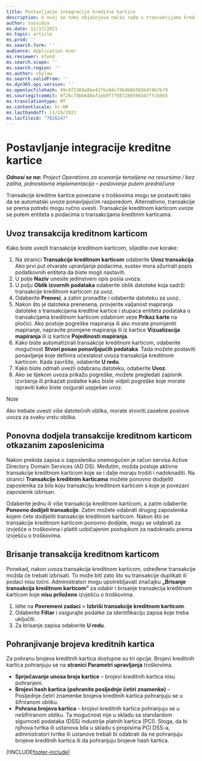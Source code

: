 ```yaml
---
title: Postavljanje integracije kreditne kartice
description: U ovoj se temi objašnjava način rada s transakcijama kreditnih kartica povezanih s troškovima.
author: suvaidya
ms.date: 11/17/2021
ms.topic: article
ms.prod: ''
ms.search.form: ''
audience: Application User
ms.reviewer: kfend
ms.search.scope: ''
ms.search.region: ''
ms.author: shylaw
ms.search.validFrom: ''
ms.dyn365.ops.version: ''
ms.openlocfilehash: 49c8f2369a8be41fbc04c74bdb6b565b4f4b7b79
ms.sourcegitcommit: 9f26cf8bb640af1eb9f7f0872805965d7ffcb9d3
ms.translationtype: MT
ms.contentlocale: hr-HR
ms.lasthandoff: 11/19/2021
ms.locfileid: "7826247"
---
```

# <a name="set-up-credit-card-integration"></a>Postavljanje integracije kreditne kartice

_**Odnosi se na:** Project Operations za scenarije temeljene na resursima / bez zaliha, jednostavna implementacija – poslovanje putem predračuna_

Transakcije kreditne kartice povezane s troškovima mogu se postaviti tako da se automatski uvoze ponavljajućim rasporedom. Alternativno, transakcije se prema potrebi mogu ručno uvesti. Transakcije kreditnom karticom uvoze se putem entiteta s podacima o transakcijama kreditnim karticama.

## <a name="import-credit-card-transactions"></a>Uvoz transakcija kreditnom karticom

Kako biste uvezli transakcije kreditnom karticom, slijedite ove korake:

1. Na stranici **Transakcije kreditnom karticom** odaberite **Uvoz transakcija**. Ako prvi put otvarate upravljanje podacima, sustav mora ažurirati popis podatkovnih entiteta da biste mogli nastaviti.
2. U polje **Naziv** unesite jedinstveni opis posla uvoza.
3. U polju **Oblik izvornih podataka** odaberite oblik datoteke koja sadrži transakcije kreditnom karticom za uvoz.
4. Odaberite **Prenesi**, a zatim pronađite i odaberite datoteku za uvoz.
5. Nakon što je datoteka prenesena, provjerite valjanost mapiranja datoteke s transakcijama kreditne kartice i stupaca entiteta podataka o transakcijama kreditnom karticom odabirom veze **Prikaz karte** na pločici. Ako postoje pogreške mapiranja ili ako morate promijeniti mapiranje, napravite promjene mapiranja ili iz kartice **Vizualizacija mapiranja** ili iz kartice **Pojedinosti mapiranja**.
6. Kako biste automatizirali transakcije kreditnom karticom, odaberite mogućnost **Stvori posao ponavljajućih podataka**. Tada možete postaviti ponavljanje koje definira učestalost uvoza transakcija kreditnom karticom. Kada završite, odaberite **U redu**.
7. Kako biste odmah uvezli odabranu datoteku, odaberite **Uvoz**.
8. Ako se tijekom uvoza prikažu pogreške, možete pregledati zapisnik izvršenja ili prikazati podatke kako biste vidjeli pogreške koje morate ispraviti kako biste osigurali uspješan uvoz.

> [!NOTE]
> Ako trebate uvesti više datotečnih oblika, morate stvoriti zasebne poslove uvoza za svaku vrstu oblika.

## <a name="reassign-the-credit-card-transactions-for-terminated-employees"></a>Ponovna dodjela transakcije kreditnom karticom otkazanim zaposlenicima

Nakon prekida zapisa o zaposleniku onemogućen je račun servisa Active Directory Domain Services (AD DS). Međutim, možda postoje aktivne transakcije kreditnom karticom koje se i dalje moraju trošiti i nadoknaditi. Na stranici **Transakcije kreditnim karticama** možete ponovno dodijeliti zaposlenika za bilo koju transakciju kreditnom karticom s koje je povezani zaposlenik izbrisan.

Odaberite jednu ili više transakcija kreditnom karticom, a zatim odaberite **Ponovno dodijeli transakcije**. Zatim možete odabrati drugog zaposlenika kojem ćete dodijeliti transakcije kreditnom karticom. Nakon što se transakcije kreditnom karticom ponovno dodijele, mogu se odabrati za izvješće o troškovima i platiti uobičajenim postupkom za nadoknadu prema izvješću o troškovima.

## <a name="delete-credit-card-transactions"></a>Brisanje transakcija kreditnom karticom 

Ponekad, nakon uvoza transakcija kreditnom karticom, određene transakcije možda će trebati izbrisati. To može biti zato što su transakcije duplikati ili podaci nisu točni. Administratori mogu upotrebljavati značajku **„Brisanje transakcija kreditnom karticom”** za odabir i brisanje transakcija kreditnom karticom koje **nisu priložene** izvješću o troškovima. 

1. Idite na **Povremeni zadaci** > **Izbriši transakcije kreditnom karticom**.
2. Odaberite **Filtar** i osigurajte podatke za identifikaciju zapisa koje treba uključiti.
3. Za brisanje zapisa odaberite **U redu**. 

## <a name="storing-credit-card-numbers"></a>Pohranjivanje brojeva kreditnih kartica

Za pohranu brojeva kreditnih kartica dostupne su tri opcije. Brojevi kreditnih kartica pohranjuju se na **stranici Parametri upravljanja** troškovima.

- **Sprječavanje unosa broja kartice** – brojevi kreditnih kartica nisu pohranjeni.
- **Brojevi hash kartica (pohranite posljednje četiri znamenke)** – Posljednje četiri znamenke brojeva kreditnih kartica pohranjuju se u šifriranom obliku.
- **Pohrana brojeva kartica** – brojevi kreditnih kartica pohranjuju se u nešifriranom obliku. Ta mogućnost nije u skladu sa standardom sigurnosti podataka (DSS) industrije platnih kartica (PCI). Stoga, da bi njihova tvrtka ili ustanova bila u skladu s propisima PCI DSS-a, administratori tvrtke ili ustanove trebali bi odabrati da ne pohranjuju brojeve kreditnih kartica ili da pohranjuju brojeve hash kartica.

[!INCLUDE[footer-include](../includes/footer-banner.md)]

